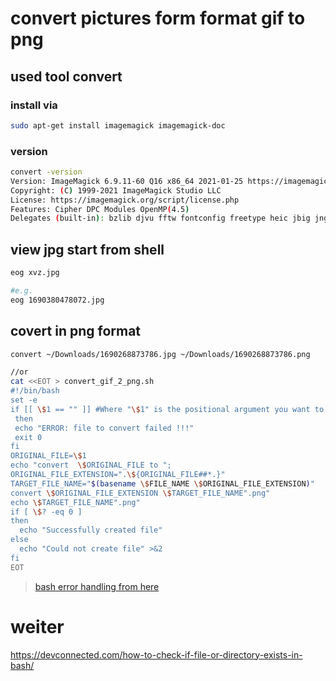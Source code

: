 # convert pictures form format gif to png

## used tool convert

### install via

```bash
sudo apt-get install imagemagick imagemagick-doc 
```

### version

```bash
convert -version
Version: ImageMagick 6.9.11-60 Q16 x86_64 2021-01-25 https://imagemagick.org
Copyright: (C) 1999-2021 ImageMagick Studio LLC
License: https://imagemagick.org/script/license.php
Features: Cipher DPC Modules OpenMP(4.5) 
Delegates (built-in): bzlib djvu fftw fontconfig freetype heic jbig jng jp2 jpeg lcms lqr ltdl lzma openexr pangocairo png tiff webp wmf x xml zlib
```

## view jpg start from shell

```bash
eog xvz.jpg

#e.g.
eog 1690380478072.jpg
```

## covert in png format

```bash
convert ~/Downloads/1690268873786.jpg ~/Downloads/1690268873786.png

//or
cat <<EOT > convert_gif_2_png.sh
#!/bin/bash
set -e
if [[ \$1 == "" ]] #Where "\$1" is the positional argument you want to validate 
 then
 echo "ERROR: file to convert failed !!!"
 exit 0
fi
ORIGINAL_FILE=\$1
echo "convert  \$ORIGINAL_FILE to ";
ORIGINAL_FILE_EXTENSION=".\${ORIGINAL_FILE##*.}"
TARGET_FILE_NAME="$(basename \$FILE_NAME \$ORIGINAL_FILE_EXTENSION)"
convert \$ORIGINAL_FILE_EXTENSION \$TARGET_FILE_NAME".png"
echo \$TARGET_FILE_NAME".png"
if [ \$? -eq 0 ] 
then 
  echo "Successfully created file" 
else 
  echo "Could not create file" >&2 
fi
EOT

```

> [bash error handling from here](https://madflojo.medium.com/understanding-exit-codes-in-bash-6942a8b96ce5)

# weiter
https://devconnected.com/how-to-check-if-file-or-directory-exists-in-bash/